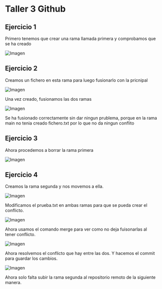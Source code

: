 # Taller 3 Github

## Ejercicio 1

Primero tenemos que crear una rama llamada primera y comprobamos que se ha creado

![Imagen](img/Captura6.png "Imagen")


## Ejercicio 2

Creamos un fichero en esta rama para luego fusionarlo con la pricnipal

![Imagen](img/Captura7.png "Imagen")

Una vez creado, fusionamos las dos ramas

![Imagen](img/Captura8.png "Imagen")

Se ha fusionado correctamente sin dar ningun prublema, porque en la rama main no tenia creado fichero.txt por lo que no da ningun conflito


## Ejercicio 3

Ahora procedemos a borrar la rama primera

![Imagen](img/Captura9.png "Imagen")


## Ejercicio 4

Creamos la rama segunda y nos movemos a ella.

![Imagen](img/Captura10.png "Imagen")

Modificamos el prueba.txt en ambas ramas para que se pueda crear el conflicto.

![Imagen](img/Captura11.png "Imagen")

Ahora usamos el comando merge para ver como no deja fuisonarlas al tener conflicto.

![Imagen](img/Captura12.png "Imagen")

Ahora resolvemos el conflicto que hay entre las dos. Y hacemos el commit para guardar los cambios.

![Imagen](img/Captura13.png "Imagen")

Ahora solo falta subir la rama segunda al repositorio remoto de la siguiente manera.

